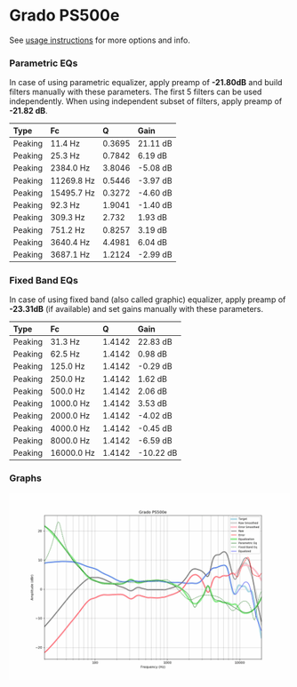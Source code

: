 # Grado PS500e
See [usage instructions](https://github.com/jaakkopasanen/AutoEq#usage) for more options and info.

### Parametric EQs
In case of using parametric equalizer, apply preamp of **-21.80dB** and build filters manually
with these parameters. The first 5 filters can be used independently.
When using independent subset of filters, apply preamp of **-21.82 dB**.

| Type    | Fc         |      Q | Gain     |
|:--------|:-----------|:-------|:---------|
| Peaking | 11.4 Hz    | 0.3695 | 21.11 dB |
| Peaking | 25.3 Hz    | 0.7842 | 6.19 dB  |
| Peaking | 2384.0 Hz  | 3.8046 | -5.08 dB |
| Peaking | 11269.8 Hz | 0.5446 | -3.97 dB |
| Peaking | 15495.7 Hz | 0.3272 | -4.60 dB |
| Peaking | 92.3 Hz    | 1.9041 | -1.40 dB |
| Peaking | 309.3 Hz   | 2.732  | 1.93 dB  |
| Peaking | 751.2 Hz   | 0.8257 | 3.19 dB  |
| Peaking | 3640.4 Hz  | 4.4981 | 6.04 dB  |
| Peaking | 3687.1 Hz  | 1.2124 | -2.99 dB |

### Fixed Band EQs
In case of using fixed band (also called graphic) equalizer, apply preamp of **-23.31dB**
(if available) and set gains manually with these parameters.

| Type    | Fc         |      Q | Gain      |
|:--------|:-----------|:-------|:----------|
| Peaking | 31.3 Hz    | 1.4142 | 22.83 dB  |
| Peaking | 62.5 Hz    | 1.4142 | 0.98 dB   |
| Peaking | 125.0 Hz   | 1.4142 | -0.29 dB  |
| Peaking | 250.0 Hz   | 1.4142 | 1.62 dB   |
| Peaking | 500.0 Hz   | 1.4142 | 2.06 dB   |
| Peaking | 1000.0 Hz  | 1.4142 | 3.53 dB   |
| Peaking | 2000.0 Hz  | 1.4142 | -4.02 dB  |
| Peaking | 4000.0 Hz  | 1.4142 | -0.45 dB  |
| Peaking | 8000.0 Hz  | 1.4142 | -6.59 dB  |
| Peaking | 16000.0 Hz | 1.4142 | -10.22 dB |

### Graphs
![](./Grado%20PS500e.png)